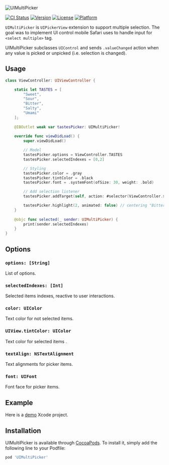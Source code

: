 ![UIMultiPicker](https://raw.github.com/aselivanov/UIMultiPickerDemo/master/media/UIMultiPicker.png)

[![CI Status](https://img.shields.io/travis/aselivanov/UIMultiPickerDemo.svg?style=flat)](https://travis-ci.org/aselivanov/UIMultiPickerDemo)
[![Version](https://img.shields.io/cocoapods/v/UIMultiPicker.svg?style=flat)](https://cocoapods.org/pods/UIMultiPicker)
[![License](https://img.shields.io/cocoapods/l/UIMultiPicker.svg?style=flat)](https://cocoapods.org/pods/UIMultiPicker)
[![Platform](https://img.shields.io/cocoapods/p/UIMultiPicker.svg?style=flat)](https://cocoapods.org/pods/UIMultiPicker)

`UIMultiPicker` is `UIPickerView` extension to support multiple selection.
The goal was to implement UI control mobile Safari uses to handle input for `<select multiple>` tag.

UIMultiPicker subclasses `UIControl` and sends `.valueChanged` action when any value is picked or unpicked (i.e. selection is changed).

## Usage

```swift
class ViewController: UIViewController {

    static let TASTES = [
        "Sweet",
        "Sour",
        "Bitter",
        "Salty",
        "Umami"
    ];
    
    @IBOutlet weak var tastesPicker: UIMultiPicker!
    
    override func viewDidLoad() {
        super.viewDidLoad()

        // Model
        tastesPicker.options = ViewController.TASTES
        tastesPicker.selectedIndexes = [0,2]

        // Styling
        tastesPicker.color = .gray
        tastesPicker.tintColor = .black
        tastesPicker.font = .systemFont(ofSize: 30, weight: .bold)

        // Add selection listener
        tastesPicker.addTarget(self, action: #selector(ViewController.selected(_:)), for: .valueChanged)

        tastesPicker.highlight(2, animated: false) // centering "Bitter"
    }
    
    @objc func selected(_ sender: UIMultiPicker) {
        print(sender.selectedIndexes)
    }
}
```

## Options

### **`options: [String]`**

List of options.

### **`selectedIndexes: [Int]`**

Selected items indexes, reactive to user interactions.

### **`color: UIColor`**

Text color for not selected items.

### **`UIView.tintColor: UIColor`**

Text color for selected items .

### **`textAlign: NSTextAlignment`**

Text alignments for picker items.

### **`font: UIFont`**

Font face for picker items.

## Example

Here is a [demo](https://github.com/aselivanov/UIMultiPickerDemo) Xcode project.

## Installation

UIMultiPicker is available through [CocoaPods](https://cocoapods.org). To install
it, simply add the following line to your Podfile:

```ruby
pod 'UIMultiPicker'
```
